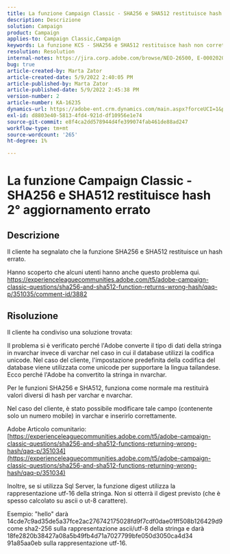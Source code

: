 ```yaml
---
title: La funzione Campaign Classic - SHA256 e SHA512 restituisce hash 2° aggiornamento errato
description: Descrizione
solution: Campaign
product: Campaign
applies-to: Campaign Classic,Campaign
keywords: La funzione KCS - SHA256 e SHA512 restituisce hash non corretti secondo aggiornamento
resolution: Resolution
internal-notes: https://jira.corp.adobe.com/browse/NEO-26500, E-000202021, E-000148142
bug: true
article-created-by: Marta Zator
article-created-date: 5/9/2022 2:40:05 PM
article-published-by: Marta Zator
article-published-date: 5/9/2022 2:45:38 PM
version-number: 2
article-number: KA-16235
dynamics-url: https://adobe-ent.crm.dynamics.com/main.aspx?forceUCI=1&pagetype=entityrecord&etn=knowledgearticle&id=cac10be5-a5cf-ec11-a7b5-0022480a8e40
exl-id: d8803e40-5813-4fd4-921d-df10956e1e74
source-git-commit: e8f4ca2dd578944d4fe399074fab461de88ad247
workflow-type: tm+mt
source-wordcount: '265'
ht-degree: 1%

---
```


# La funzione Campaign Classic - SHA256 e SHA512 restituisce hash 2° aggiornamento errato

## Descrizione


Il cliente ha segnalato che la funzione SHA256 e SHA512 restituisce un hash errato.

Hanno scoperto che alcuni utenti hanno anche questo problema qui.
https://experienceleaguecommunities.adobe.com/t5/adobe-campaign-classic-questions/sha256-and-sha512-function-returns-wrong-hash/qaq-p/351035/comment-id/3882


## Risoluzione


Il cliente ha condiviso una soluzione trovata:

Il problema si è verificato perché l&#39;Adobe converte il tipo di dati della stringa in nvarchar invece di varchar nel caso in cui il database utilizzi la codifica unicode.
Nel caso del cliente, l&#39;impostazione predefinita della codifica del database viene utilizzata come unicode per supportare la lingua tailandese. Ecco perché l&#39;Adobe ha convertito la stringa in nvarchar.

Per le funzioni SHA256 e SHA512, funziona come normale ma restituirà valori diversi di hash per varchar e nvarchar.

Nel caso del cliente, è stato possibile modificare tale campo (contenente solo un numero mobile) in varchar e inserirlo correttamente.

Adobe Articolo comunitario:
[https://experienceleaguecommunities.adobe.com/t5/adobe-campaign-classic-questions/sha256-and-sha512-functions-returning-wrong-hash/qaq-p/351034](https://experienceleaguecommunities.adobe.com/t5/adobe-campaign-classic-questions/sha256-and-sha512-functions-returning-wrong-hash/qaq-p/351034)



Inoltre, se si utilizza Sql Server, la funzione digest utilizza la rappresentazione utf-16 della stringa. Non si otterrà il digest previsto (che è spesso calcolato su ascii o ut-8 carattere).

Esempio: &quot;hello&quot; darà 14cde7c9ad35de5a37fce2ac276742175028fd9f7cdf0dae01ff508b126429d9 come sha2-256 sulla rappresentazione ascii/utf-8 della stringa e darà 18fe2820b38427a08a5b49fb4d71a7027799bfe050d3050ca4d34 91a85aa0eb sulla rappresentazione utf-16.
